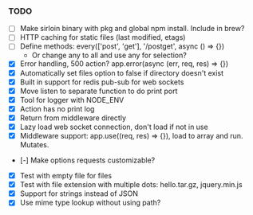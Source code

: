 ### TODO

* [ ] Make sirloin binary with pkg and global npm install. Include in brew?
* [ ] HTTP caching for static files (last modified, etags)
* [ ] Define methods: every(['post', 'get'], '/postget', async () => {})
  - Or change any to all and use any for selection?
* [x] Error handling, 500 action? app.error(async (err, req, res) => {})
* [x] Automatically set files option to false if directory doesn't exist
* [x] Built in support for redis pub-sub for web sockets
* [x] Move listen to separate function to do print port
* [x] Tool for logger with NODE_ENV
* [x] Action has no print log
* [x] Return from middleware directly
* [x] Lazy load web socket connection, don't load if not in use
* [x] Middleware support: app.use((req, res) => {}), load to array and run. Mutates.
* [-] Make options requests customizable?
* [x] Test with empty file for files
* [x] Test with file extension with multiple dots: hello.tar.gz, jquery.min.js
* [x] Support for strings instead of JSON
* [x] Use mime type lookup without using path?